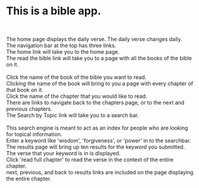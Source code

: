 <h1>This is a bible app.</h1></br>
<p>The home page displays the daily verse. The daily verse changes daily.</br>
The navigation bar at the top has three links.</br>
The home link will take you to the home page.</br>
The read the bible link will take you to a page with all the books of the bible on it.</br></br>
  Click the name of the book of the bible you want to read.</br>
  Clicking the name of the book will bring to you a page with every chapter of that book on it.</br>
  Click the name of the chapter that you would like to read.</br>
  There are links to navigate back to the chapters page, or to the next and previous chapters.</br>
The Search by Topic link will take you to a search bar.</br></br>
  This search engine is meant to act as an index for people who are looking for topical information.</br>
  Enter a keyword like 'wisdom', 'forgiveness', or 'power' in to the searchbar.</br>
  The results page will bring up ten results for the keyword you submitted.</br>
  The verse that your keyword is in is displayed.</br>
  Click 'read full chapter' to read the verse in the context of the entire chapter.</br>
  next, previous, and back to results links are included on the page displaying the entire chapter.</p>
